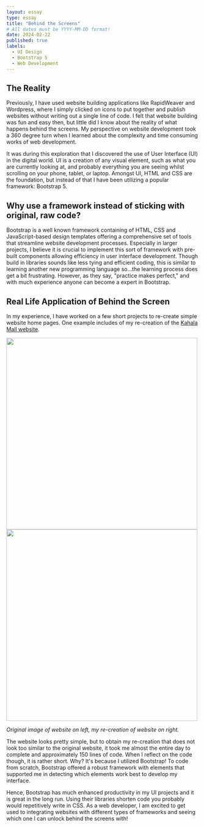 ```yaml
---
layout: essay
type: essay
title: "Behind the Screens"
# All dates must be YYYY-MM-DD format!
date: 2024-02-22
published: true
labels:
  - UI Design
  - Bootstrap 5
  - Web Development
---
```



## The Reality

Previously, I have used website building applications like RapidWeaver and Wordpress, where I simply clicked on icons to put together and publish websites without writing out a single line of code. I felt that website building was fun and easy then, but little did I know about the reality of what happens behind the screens. My perspective on website development took a 360 degree turn when I learned about the complexity and time consuming works of web development.

It was during this exploration that I discovered the use of User Interface (UI) in the digital world. UI is a creation of any visual element, such as what you are currently looking at, and probably everything you are seeing whilst scrolling on your phone, tablet, or laptop. Amongst UI, HTML and CSS are the foundation, but instead of that I have been utilizing a popular framework: Bootstrap 5.

## Why use a framework instead of sticking with original, raw code?

Bootstrap is a well known framework containing of HTML, CSS and JavaScript-based design templates offering a comprehensive set of tools that streamline website development processes. Especially in larger projects, I believe it is crucial to implement this sort of framework with pre-built components allowing efficiency in user interface development. Though build in libraries sounds like less tying and efficient coding, this is similar to learning another new programming language so...the learning process does get a bit frustrating. However, as they say, "practice makes perfect," and with much experience anyone can become a expert in Bootstrap.

## Real Life Application of Behind the Screen

In my experience, I have worked on a few short projects to re-create simple website home pages. One example includes of my re-creation of the [Kahala Mall website](https://www.kahalamallcenter.com/).

<div class="text-center p-4">
    <img width="500px" src="../img/kahalamall.png">
    <img width="500px" src="../img/my-kahalamall.png">
</div>

*Original image of website on left, my re-creation of website on right.*

The website looks pretty simple, but to obtain my re-creation that does not look too similar to the original website, it took me almost the entire day to complete and approximately 150 lines of code. When I reflect on the code though, it is rather short. Why? It's because I utilized Bootstrap! To code from scratch, Bootstrap offered a robust framework with elements that supported me in detecting which elements work best to develop my interface. 

Hence, Bootstrap has much enhanced productivity in my UI projects and it is great in the long run. Using their libraries shorten code you probably would repetitively write in CSS. As a web developer, I am excited to get used to integrating websites with different types of frameworks and seeing which one I can unlock behind the screens with!
